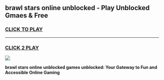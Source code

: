 
## brawl stars online unblocked - Play Unblocked Gmaes & Free
<h3>
<a href="https://news.freeplayer.one?title=brawl_stars_online_unblocked&ref=16F">CLICK TO PLAY</a></h3>
<hr>

<h3>
<a href="https://news.freeplayer.one?title=brawl_stars_online_unblocked&ref=16F">CLICK 2 PLAY</a>
  
</h3>

<a href="https://news.freeplayer.one?title=brawl_stars_online_unblocked&ref=16F/"><img src="https://clearcache.store/games.png"></a>


**brawl stars online unblocked games unblocked: Your Gateway to Fun and Accessible Online Gaming**
